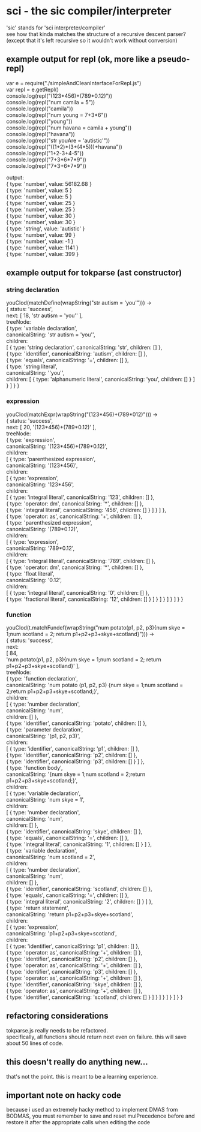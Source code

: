 # sci - the sic compiler/interpreter
'sic' stands for 'sci interpreter/compiler'  
see how that kinda matches the structure of a recursive descent parser? (except that it's left recursive so it wouldn't work without conversion)
## example output for repl (ok, more like a pseudo-repl)
var e = require("./simpleAndCleanInterfaceForRepl.js")  
var repl = e.getRepl()  
console.log(repl("(123\*456)+(789\*0.12)"))  
console.log(repl("num camila = 5"))  
console.log(repl("camila"))  
console.log(repl("num young = 7+3\*6"))  
console.log(repl("young"))  
console.log(repl("num havana = camila + young"))  
console.log(repl("havana"))  
console.log(repl("str youAre = 'autistic'"))  
console.log(repl("((1+2)\*(3+(4\*5)))+havana"))  
console.log(repl("1+2-3+4-5"))  
console.log(repl("7+3\*6\*7\*9"))  
console.log(repl("7\*3+6\*7\*9"))  
  
output:  
{ type: 'number', value: 56182.68 }  
{ type: 'number', value: 5 }  
{ type: 'number', value: 5 }  
{ type: 'number', value: 25 }  
{ type: 'number', value: 25 }  
{ type: 'number', value: 30 }  
{ type: 'number', value: 30 }  
{ type: 'string', value: 'autistic' }  
{ type: 'number', value: 99 }  
{ type: 'number', value: -1 }  
{ type: 'number', value: 1141 }  
{ type: 'number', value: 399 }
## example output for tokparse (ast constructor)
### string declaration
youClod(matchDefine(wrapString("str autism = 'you'"))) ->  
{ status: 'success',  
  next: \[ 18, 'str autism = \'you\'' \],  
  treeNode:  
   { type: 'variable declaration',  
     canonicalString: 'str autism = \'you\'',  
     children:  
      \[ { type: 'string declaration', canonicalString: 'str', children: \[\] },  
        { type: 'identifier', canonicalString: 'autism', children: \[\] },  
        { type: 'equals', canonicalString: '=', children: \[\] },  
        { type: 'string literal',  
          canonicalString: '\'you\'',  
          children: \[ { type: 'alphanumeric literal', canonicalString: 'you', children: \[\] } \] } \] } }
### expression
youClod(matchExpr(wrapString("(123\*456)+(789\*012)"))) ->  
{ status: 'success',  
  next: \[ 20, '(123\*456)+(789\*0.12)' \],  
  treeNode:  
   { type: 'expression',  
     canonicalString: '(123\*456)+(789\*0.12)',  
     children:  
      \[ { type: 'parenthesized expression',  
          canonicalString: '(123\*456)',  
          children:  
           \[ { type: 'expression',  
               canonicalString: '123\*456',  
               children:  
                \[ { type: 'integral literal', canonicalString: '123', children: \[\] },  
                  { type: 'operator: dm', canonicalString: '\*', children: \[\] },  
                  { type: 'integral literal', canonicalString: '456', children: \[\] } \] } \] },  
        { type: 'operator: as', canonicalString: '+', children: \[\] },  
        { type: 'parenthesized expression',  
          canonicalString: '(789\*0.12)',  
          children:  
           \[ { type: 'expression',  
               canonicalString: '789\*0.12',  
               children:  
                \[ { type: 'integral literal', canonicalString: '789', children: \[\] },  
                  { type: 'operator: dm', canonicalString: '\*', children: \[\] },  
                  { type: 'float literal',  
                    canonicalString: '0.12',  
                    children:  
                     \[ { type: 'integral literal', canonicalString: '0', children: \[\] },  
                       { type: 'fractional literal', canonicalString: '12', children: \[\] } \] } \] } \] } \] } }
### function
youClod(t.matchFundef(wrapString("num potato(p1, p2, p3){num skye = 1;num scotland = 2; return p1+p2+p3+skye+scotland}"))) ->  
{ status: 'success',  
  next:  
   \[ 84,  
     'num potato(p1, p2, p3){num skye = 1;num scotland = 2; return p1+p2+p3+skye+scotland}' \],  
  treeNode:  
   { type: 'function declaration',  
     canonicalString: 'num potato (p1, p2, p3) {num skye = 1;num scotland = 2;return p1+p2+p3+skye+scotland;}',  
     children:  
      \[ { type: 'number declaration',  
          canonicalString: 'num',  
          children: \[\] },  
        { type: 'identifier', canonicalString: 'potato', children: \[\] },  
        { type: 'parameter declaration',  
          canonicalString: '(p1, p2, p3)',  
          children:  
           \[ { type: 'identifier', canonicalString: 'p1', children: \[\] },  
             { type: 'identifier', canonicalString: 'p2', children: \[\] },  
             { type: 'identifier', canonicalString: 'p3', children: \[\] } ] },  
        { type: 'function body',  
          canonicalString: '{num skye = 1;num scotland = 2;return p1+p2+p3+skye+scotland;}',  
          children:  
           \[ { type: 'variable declaration',  
               canonicalString: 'num skye = 1',  
               children:  
                \[ { type: 'number declaration',  
                    canonicalString: 'num',  
                    children: \[\] },  
                  { type: 'identifier', canonicalString: 'skye', children: \[\] },  
                  { type: 'equals', canonicalString: '=', children: \[\] },  
                  { type: 'integral literal', canonicalString: '1', children: \[\] } ] },  
             { type: 'variable declaration',  
               canonicalString: 'num scotland = 2',  
               children:  
                \[ { type: 'number declaration',  
                    canonicalString: 'num',  
                    children: \[\] },  
                  { type: 'identifier', canonicalString: 'scotland', children: \[\] },  
                  { type: 'equals', canonicalString: '=', children: \[\] },  
                  { type: 'integral literal', canonicalString: '2', children: \[\] } ] },  
             { type: 'return statement',  
               canonicalString: 'return p1+p2+p3+skye+scotland',  
               children:  
                \[ { type: 'expression',  
                    canonicalString: 'p1+p2+p3+skye+scotland',  
                    children:  
                     \[ { type: 'identifier', canonicalString: 'p1', children: \[\] },  
                       { type: 'operator: as', canonicalString: '+', children: \[\] },  
                       { type: 'identifier', canonicalString: 'p2', children: \[\] },  
                       { type: 'operator: as', canonicalString: '+', children: \[\] },  
                       { type: 'identifier', canonicalString: 'p3', children: \[\] },  
                       { type: 'operator: as', canonicalString: '+', children: \[\] },  
                       { type: 'identifier', canonicalString: 'skye', children: \[\] },  
                       { type: 'operator: as', canonicalString: '+', children: \[\] },  
                       { type: 'identifier', canonicalString: 'scotland', children: \[\] } \] } \] } \] } \] } }
## refactoring considerations
tokparse.js really needs to be refactored.  
specifically, all functions should return next even on failure. this will save about 50 lines of code.
## this doesn't really do anything new...
that's not the point. this is meant to be a learning experience.
## important note on hacky code
because i used an extremely hacky method to implement DMAS from BODMAS, you must remember to save and reset mulPrecedence before and restore it after the appropriate calls when editing the code
